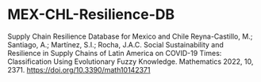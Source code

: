 # MEX-CHL-Resilience-DB
Supply Chain Resilience Database for Mexico and Chile
Reyna-Castillo, M.; Santiago, A.; Martínez, S.I.; Rocha, J.A.C. Social Sustainability and Resilience in Supply Chains of Latin America on COVID-19 Times: Classification Using Evolutionary Fuzzy Knowledge. Mathematics 2022, 10, 2371. https://doi.org/10.3390/math10142371
